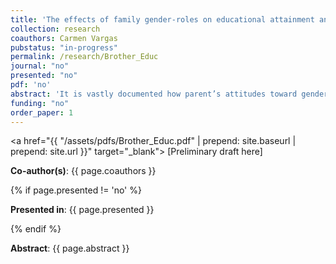 ```yaml
---
title: 'The effects of family gender-roles on educational attainment and career choice of girls' 
collection: research
coauthors: Carmen Vargas
pubstatus: "in-progress"
permalink: /research/Brother_Educ
journal: "no"
presented: "no"
pdf: 'no'
abstract: 'It is vastly documented how parent’s attitudes toward gender norms affect their children’s identity, preferences, and human capital accumulation. Recent literature for Denmark, Sweden and the US finds evidence that first-born girls, conditionally on being in a family with at least two children, have a penalty in their adult-life earnings when the second-born child is a boy instead of a girl. This would be explained by girls having larger conformity to gender norms when they have a brother, shaping their preferences for more traditionally feminine careers, even though it does not make a difference in their educational attainment. I intend to exploit this identification to explore the educational attainment and career choice of first-born girls in Peru, a developing country. I would also explore attitudes toward gender norms and time use of families of such composition using social and time use surveys. The main hypothesis is that I would find negative effects in educational attainment, unlike the case in the developed countries. In my setting, girls who face stronger conformity to gender norms in their families will have less time and access to educational resources.'
funding: "no"
order_paper: 1
---
```


<a href="{{ "/assets/pdfs/Brother_Educ.pdf" | prepend: site.baseurl | prepend: site.url }}" target="_blank"> [Preliminary draft here] </a>

<p><b>Co-author(s)</b>: {{ page.coauthors }} </p>

{% if page.presented != 'no' %}
<p><b>Presented in</b>: {{ page.presented }} </p>
{% endif %}

<div class ="text"><p align="justify"><b>Abstract</b>: {{ page.abstract }} </p></div>
